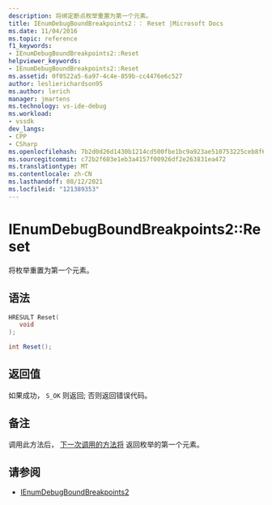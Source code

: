 ```yaml
---
description: 将绑定断点枚举重置为第一个元素。
title: IEnumDebugBoundBreakpoints2：： Reset |Microsoft Docs
ms.date: 11/04/2016
ms.topic: reference
f1_keywords:
- IEnumDebugBoundBreakpoints2::Reset
helpviewer_keywords:
- IEnumDebugBoundBreakpoints2::Reset
ms.assetid: 0f0522a5-6a97-4c4e-859b-cc4476e6c527
author: leslierichardson95
ms.author: lerich
manager: jmartens
ms.technology: vs-ide-debug
ms.workload:
- vssdk
dev_langs:
- CPP
- CSharp
ms.openlocfilehash: 7b2d0d26d1430b1214cd500fbe1bc9a923ae510753225ceb8f6624e9caa886b2
ms.sourcegitcommit: c72b2f603e1eb3a4157f00926df2e263831ea472
ms.translationtype: MT
ms.contentlocale: zh-CN
ms.lasthandoff: 08/12/2021
ms.locfileid: "121389353"
---
```

# <a name="ienumdebugboundbreakpoints2reset"></a>IEnumDebugBoundBreakpoints2::Reset
将枚举重置为第一个元素。

## <a name="syntax"></a>语法

```cpp
HRESULT Reset(
   void
);
```

```csharp
int Reset();
```

## <a name="return-value"></a>返回值
 如果成功， `S_OK` 则返回; 否则返回错误代码。

## <a name="remarks"></a>备注
 调用此方法后， [下一次调用的方法将](../../../extensibility/debugger/reference/ienumdebugboundbreakpoints2-next.md) 返回枚举的第一个元素。

## <a name="see-also"></a>请参阅
- [IEnumDebugBoundBreakpoints2](../../../extensibility/debugger/reference/ienumdebugboundbreakpoints2.md)
